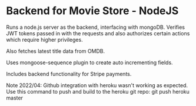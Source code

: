 # Backend for Movie Store - NodeJS

Runs a node.js server as the backend, interfacing with mongoDB. Verifies JWT tokens passed in with the requests and also authorizes certain actions which require higher privileges.

Also fetches latest title data from OMDB.

Uses mongoose-sequence plugin to create auto incrementing fields. 

Includes backend functionality for Stripe payments.

Note 2022/04: 
Github integration with heroku wasn't working as expected. Use this command to push and build to the heroku git repo:
git push heroku master


